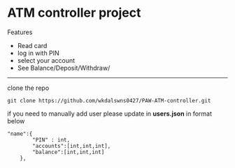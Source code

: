 # ATM controller project
Features
- Read card
- log in with PIN
- select your account
- See Balance/Deposit/Withdraw/
---

clone the repo
```
git clone https://github.com/wkdalswns0427/PAW-ATM-controller.git
```
if you need to manually add user please update in **users.json** in format below
```
"name":{
        "PIN" : int,
        "accounts":[int,int,int],
        "balance":[int,int,int]
    },
```